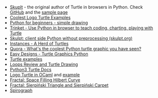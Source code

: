 * [Skuplt](https://www.skulpt.org/) - the original author of Turtle in browsers in Python. Check [GitHub](https://github.com/skulpt/skulpt) and the [sample page](http://elliotthauser.com/skulpt/using.html)
* [Coolest Logo Turtle Examples](http://chrisma.es/logoturtle/samples/)
* [Python for beginners - simple drawing](https://opentechschool.github.io/python-beginners/en/simple_drawing.html)
* [Trinket - Use Python in browser to teach coding, charting, playing with Turtle](https://trinket.io/python)
* [Skulpt: client side Python without preprocessing (skulpt.org)](https://news.ycombinator.com/item?id=15591947)
* [Instances - A Herd of Turtles](http://interactivepython.org/runestone/static/thinkcspy/PythonTurtle/InstancesAHerdofTurtles.html)
* [Quora - What's the coolest Python turtle graphic you have seen?](https://www.quora.com/Whats-the-coolest-Python-turtle-graphic-you-have-seen)
* [Easy Designs - Turtle Graphics Python](https://www.instructables.com/id/Easy-Designs-Turtle-Graphics-Python/)
* [Turtle examples](https://michael0x2a.com/blog/turtle-examples)
* [Loops Review and Turtle Drawing](http://opensask.ca/Python/MoreTurtles/LoopsReview.html)
* [Python3 Turtle Docs](https://docs.python.org/3/library/turtle.html)
* [Logo Turtle in OCaml](https://github.com/cmaes/logoturtle) and [example](http://chrisma.es/logoturtle/)
* [Fractal: Space Filling Hilbert Curve](https://blog.klipse.tech/python/2017/01/04/python-turtle-fractal.html)
* [Fractal: Sierpiński Triangle and Sierpiński Carpet](https://www.101computing.net/python-fractals/)
* [Spirograph](https://www.101computing.net/python-turtle-spirograph/)
